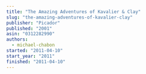 ```yaml
---
title: "The Amazing Adventures of Kavalier & Clay"
slug: "the-amazing-adventures-of-kavalier-clay"
publisher: "Picador"
published: "2001"
asin: "0312282990"
authors:
  - michael-chabon
started: "2011-04-10"
start_year: "2011"
finished: "2011-04-10"
---
```

